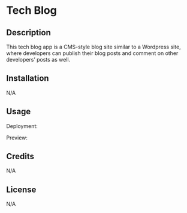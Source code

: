 # Tech Blog

## Description

This tech blog app is a CMS-style blog site similar to a Wordpress site, where developers can publish their blog posts and comment on other developers’ posts as well.

## Installation

N/A

## Usage

Deployment: 

Preview:
![]()

## Credits

N/A

## License

N/A